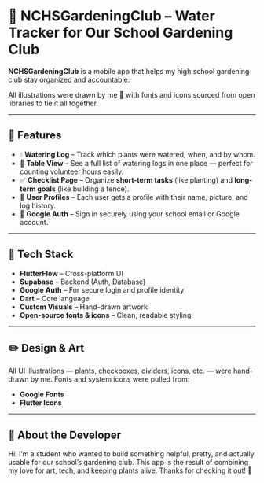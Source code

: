 # 🌿 NCHSGardeningClub – Water Tracker for Our School Gardening Club

**NCHSGardeningClub** is a mobile app that helps my high school gardening club stay organized and accountable.

All illustrations were drawn by me 🎨 with fonts and icons sourced from open libraries to tie it all together.

---

## 📲 Features

- 💧 **Watering Log** – Track which plants were watered, when, and by whom.
- 📅 **Table View** – See a full list of watering logs in one place — perfect for counting volunteer hours easily.
- ✅ **Checklist Page** – Organize **short-term tasks** (like planting) and **long-term goals** (like building a fence).
- 👤 **User Profiles** – Each user gets a profile with their name, picture, and log history.
- 🔐 **Google Auth** – Sign in securely using your school email or Google account.

---

## 🧰 Tech Stack

- **FlutterFlow** – Cross-platform UI
- **Supabase** – Backend (Auth, Database)
- **Google Auth** – For secure login and profile identity
- **Dart** – Core language
- **Custom Visuals** – Hand-drawn artwork
- **Open-source fonts & icons** – Clean, readable styling

---

## ✏️ Design & Art

All UI illustrations — plants, checkboxes, dividers, icons, etc. — were hand-drawn by me. Fonts and system icons were pulled from:
- **Google Fonts**
- **Flutter Icons**

---

## 👋 About the Developer

Hi! I’m a student who wanted to build something helpful, pretty, and actually usable for our school’s gardening club. This app is the result of combining my love for art, tech, and keeping plants alive. Thanks for checking it out! 🌻
